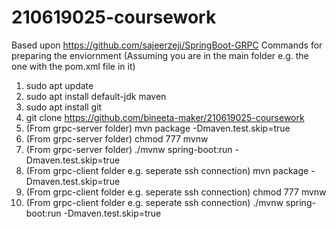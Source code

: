 #  210619025-coursework

Based upon https://github.com/sajeerzeji/SpringBoot-GRPC
Commands for preparing the enviornment (Assuming you are in the main folder e.g. the one with the pom.xml file in it)
1. sudo apt update
2. sudo apt install default-jdk maven
3. sudo apt install git
4. git clone https://github.com/bineeta-maker/210619025-coursework
5. (From grpc-server folder) mvn package -Dmaven.test.skip=true
6. (From grpc-server folder) chmod 777 mvnw
7. (From grpc-server folder) ./mvnw spring-boot:run -Dmaven.test.skip=true
8. (From grpc-client folder e.g. seperate ssh connection) mvn package -Dmaven.test.skip=true
9. (From grpc-client folder e.g. seperate ssh connection) chmod 777 mvnw
10. (From grpc-client folder e.g. seperate ssh connection) ./mvnw spring-boot:run -Dmaven.test.skip=true

